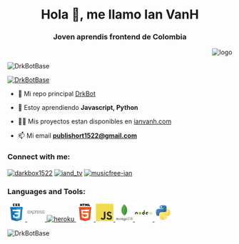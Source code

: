 <h1 align="center">Hola 👋, me llamo Ian VanH</h1>
<h3 align="center">Joven aprendis frontend de Colombia</h3>
<p align="right"> <img src="https://thumbs.gfycat.com/ExemplaryFairFeline-max-1mb.gif" alt="logo" /> </p>

<p align="left"> <img src="https://komarev.com/ghpvc/?username=DrkBotBase&label=Profile%20views&color=0e75b6&style=flat" alt="DrkBotBase" /> </p>

<p align="left"> <a href="https://github.com/ryo-ma/github-profile-trophy"><img src="https://github-profile-trophy.vercel.app/?username=DrkBotBase" alt="DrkBotBase" /></a> </p>

- 🔭 Mi repo principal [DrkBot](https://github.com/DrkBotBase/MyBot_V1)

- 🌱 Estoy aprendiendo **Javascript, Python**

- 👨‍💻 Mis proyectos estan disponibles en [ianvanh.com](ianvanh.com)

- 📫 Mi email **publishort1522@gmail.com**

<h3 align="left">Connect with me:</h3>
<p align="left">
<a href="https://fb.com/darkbox1522" target="blank"><img align="center" src="https://raw.githubusercontent.com/rahuldkjain/github-profile-readme-generator/master/src/images/icons/Social/facebook.svg" alt="darkbox1522" height="30" width="40" /></a>
<a href="https://instagram.com/iand_tv" target="blank"><img align="center" src="https://raw.githubusercontent.com/rahuldkjain/github-profile-readme-generator/master/src/images/icons/Social/instagram.svg" alt="iand_tv" height="30" width="40" /></a>
<a href="https://www.youtube.com/channel/UC7MSC_9vLXKThKi4yLU0F_Q" target="blank"><img align="center" src="https://raw.githubusercontent.com/rahuldkjain/github-profile-readme-generator/master/src/images/icons/Social/youtube.svg" alt="musicfree-ian" height="30" width="40" /></a>
</p>

<h3 align="left">Languages and Tools:</h3>
<p align="left"> <a href="https://www.w3schools.com/css/" target="_blank" rel="noreferrer"> <img src="https://raw.githubusercontent.com/devicons/devicon/master/icons/css3/css3-original-wordmark.svg" alt="css3" width="40" height="40"/> </a> <a href="https://expressjs.com" target="_blank" rel="noreferrer"> <img src="https://raw.githubusercontent.com/devicons/devicon/master/icons/express/express-original-wordmark.svg" alt="express" width="40" height="40"/> </a> <a href="https://heroku.com" target="_blank" rel="noreferrer"> <img src="https://www.vectorlogo.zone/logos/heroku/heroku-icon.svg" alt="heroku" width="40" height="40"/> </a> <a href="https://www.w3.org/html/" target="_blank" rel="noreferrer"> <img src="https://raw.githubusercontent.com/devicons/devicon/master/icons/html5/html5-original-wordmark.svg" alt="html5" width="40" height="40"/> </a> <a href="https://developer.mozilla.org/en-US/docs/Web/JavaScript" target="_blank" rel="noreferrer"> <img src="https://raw.githubusercontent.com/devicons/devicon/master/icons/javascript/javascript-original.svg" alt="javascript" width="40" height="40"/> </a> <a href="https://www.mongodb.com/" target="_blank" rel="noreferrer"> <img src="https://raw.githubusercontent.com/devicons/devicon/master/icons/mongodb/mongodb-original-wordmark.svg" alt="mongodb" width="40" height="40"/> </a> <a href="https://nodejs.org" target="_blank" rel="noreferrer"> <img src="https://raw.githubusercontent.com/devicons/devicon/master/icons/nodejs/nodejs-original-wordmark.svg" alt="nodejs" width="40" height="40"/> </a> <a href="https://www.python.org" target="_blank" rel="noreferrer"> <img src="https://raw.githubusercontent.com/devicons/devicon/master/icons/python/python-original.svg" alt="python" width="40" height="40"/> </a> </p>

<p><img align="center" src="https://github-readme-stats.vercel.app/api/top-langs?username=DrkBotBase&show_icons=true&locale=en&layout=compact" alt="DrkBotBase" /></p>

